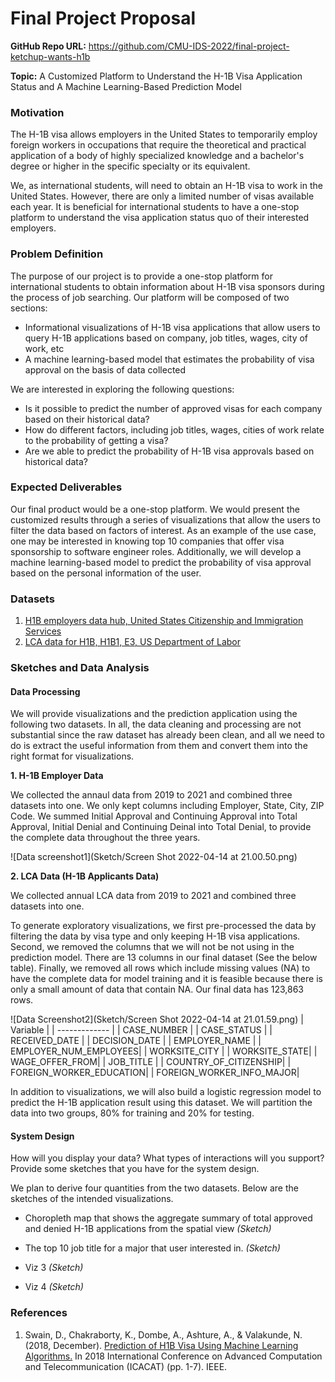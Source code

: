 # Final Project Proposal

**GitHub Repo URL:** https://github.com/CMU-IDS-2022/final-project-ketchup-wants-h1b

**Topic:** A Customized Platform to Understand the H-1B Visa Application Status and A Machine Learning-Based Prediction Model

### Motivation
The H-1B visa allows employers in the United States to temporarily employ foreign workers in occupations that require the theoretical and practical application of a body of highly specialized knowledge and a bachelor's degree or higher in the specific specialty or its equivalent.

We, as international students, will need to obtain an H-1B visa to work in the United States.  However, there are only a limited number of visas available each year. It is beneficial for international students to have a one-stop platform to understand the visa application status quo of their interested employers.

### Problem Definition
The purpose of our project is to provide a one-stop platform for international students to obtain information about H-1B visa sponsors during the process of job searching. Our platform will be composed of two sections:
- Informational visualizations of H-1B visa applications that allow users to query H-1B applications based on company, job titles, wages, city of work, etc
- A machine learning-based model that estimates the probability of visa approval on the basis of data collected

We are interested in exploring the following questions:
- Is it possible to predict the number of approved visas for each company based on their historical data?
- How do different factors, including job titles, wages, cities of work relate to the probability of getting a visa?
- Are we able to predict the probability of H-1B visa approvals based on historical data?

### Expected Deliverables
Our final product would be a one-stop platform. We would present the customized results through a series of visualizations that allow the users to filter the data based on factors of interest. As an example of the use case, one may be interested in knowing top 10 companies that offer visa sponsorship to software engineer roles. Additionally, we will develop a machine learning-based model to predict the probability of visa approval based on the personal information of the user.

### Datasets
1. [H1B employers data hub, United States Citizenship and Immigration Services](https://www.uscis.gov/tools/reports-and-studies/h-1b-employer-data-hub/h-1b-employer-data-hub-files)
2. [LCA data for H1B, H1B1, E3, US Department of Labor](https://www.dol.gov/agencies/eta/foreign-labor/performance)

### Sketches and Data Analysis

#### Data Processing
We will provide visualizations and the prediction application using the following two datasets. In all, the data cleaning and processing are not substantial since the raw dataset has already been clean, and all we need to do is extract the useful information from them and convert them into the right format for visualizations.

**1. H-1B Employer Data**

We collected the annaul data from 2019 to 2021 and combined three datasets into one. We only kept columns including Employer, State, City, ZIP Code. We summed Initial Approval and Continuing Approval into Total Approval, Initial Denial and Continuing Deinal into Total Denial, to provide the complete data throughout the three years.

![Data screenshot1](Sketch/Screen Shot 2022-04-14 at 21.00.50.png)

**2. LCA Data (H-1B Applicants Data)**

We collected annual LCA data from 2019 to 2021 and combined three datasets into one.

To generate exploratory visualizations, we first pre-processed the data by filtering the data by visa type and only keeping H-1B visa applications. Second, we removed the columns that we will not be not using in the prediction model. There are 13 columns in our final dataset (See the below table). Finally, we removed all rows which include missing values (NA) to have the complete data for model training and it is feasible because there is only a small amount of data that contain NA. Our final data has 123,863 rows.

![Data Screenshot2](Sketch/Screen Shot 2022-04-14 at 21.01.59.png)
| Variable      |
| ------------- |
| CASE_NUMBER   |
| CASE_STATUS   |
| RECEIVED_DATE |
| DECISION_DATE |
| EMPLOYER_NAME |
| EMPLOYER_NUM_EMPLOYEES|
| WORKSITE_CITY |
| WORKSITE_STATE|
| WAGE_OFFER_FROM|
| JOB_TITLE     |
| COUNTRY_OF_CITIZENSHIP|
| FOREIGN_WORKER_EDUCATION|
| FOREIGN_WORKER_INFO_MAJOR|


In addition to visualizations, we will also build a logistic regression model to predict the H-1B application result using this dataset. We will partition the data into two groups, 80% for training and 20% for testing.

#### System Design
How will you display your data? What types of interactions will you support? Provide some sketches that you have for the system design.

We plan to derive four quantities from the two datasets. Below are the sketches of the intended visualizations.

- Choropleth map that shows the aggregate summary of total approved and denied H-1B applications from the spatial view
*(Sketch)*

- The top 10 job title for a major that user interested in.
*(Sketch)*

- Viz 3
*(Sketch)*

- Viz 4
*(Sketch)*

### References
1. Swain, D., Chakraborty, K., Dombe, A., Ashture, A., & Valakunde, N. (2018, December). [Prediction of H1B Visa Using Machine Learning Algorithms.](https://ieeexplore.ieee.org/abstract/document/8933628?casa_token=kw9Mm8Q-unoAAAAA:U80awNcdpk4JT3KkKXAomHdGDWywIcO4MUl-BGwBuJqJd5NhPpzb1DKgNTsfCzlQuONylqyIlg) In 2018 International Conference on Advanced Computation and Telecommunication (ICACAT) (pp. 1-7). IEEE.
